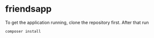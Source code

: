 # friendsapp

To get the application running, clone the repository first.
After that run
```
composer install
```
